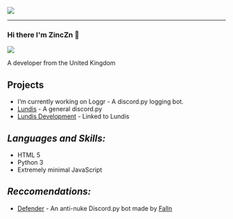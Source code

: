 ![](https://api.ghprofile.me/view?username=ZincZn)

------------------------------------------------------------------------------------------------------
### Hi there I'm ZincZn 👋

![](https://discord.c99.nl/widget/theme-2/565180561744723968.png)

A developer from the United Kingdom

## **Projects**

- I’m currently working on Loggr - A discord.py logging bot.
- [Lundis](https://github.com/ZincZn/Lundis) - A general discord.py 
- [Lundis Development](https://ZincZn/Lundis-Development) - Linked to Lundis

## **_Languages and Skills:_**

- HTML 5
- Python 3
- Extremely minimal JavaScript

## **_Reccomendations:_**

* [Defender](https://defenderbot.xyz) - An anti-nuke Discord.py bot made by [Falln](https://github.com/fallnx/)
<!--
**ZincZn/ZincZn** is a ✨ _special_ ✨ repository because its `README.md` (this file) appears on your GitHub profile.

Here are some ideas to get you started:

- 🌱 I’m currently learning ...
- 👯 I’m looking to collaborate on ...
- 🤔 I’m looking for help with ...
- 💬 Ask me about ...
- 📫 How to reach me: ...
- 😄 Pronouns: ...
- ⚡ Fun fact: ...
-->
